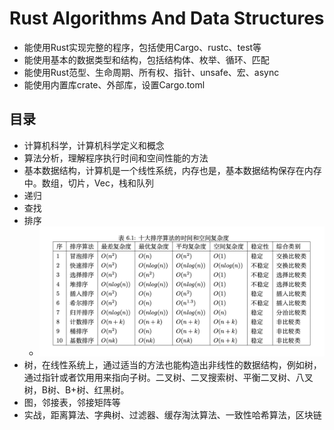 # Rust Algorithms And Data Structures

- 能使用Rust实现完整的程序，包括使用Cargo、rustc、test等
- 能使用基本的数据类型和结构，包括结构体、枚举、循环、匹配
- 能使用Rust范型、生命周期、所有权、指针、unsafe、宏、async
- 能使用内置库crate、外部库，设置Cargo.toml

## 目录

- 计算机科学，计算机科学定义和概念
- 算法分析，理解程序执行时间和空间性能的方法
- 基本数据结构，计算机是一个线性系统，内存也是，基本数据结构保存在内存中。数组，切片，Vec，栈和队列
- 递归
- 查找
- 排序
  - ![sort](./media/sort.png)
- 树，在线性系统上，通过适当的方法也能构造出非线性的数据结构，例如树，通过指针或者饮用用来指向子树。二叉树、二叉搜索树、平衡二叉树、八叉树，B树、B+树、红黑树。
- 图，邻接表，邻接矩阵等
- 实战，距离算法、字典树、过滤器、缓存淘汰算法、一致性哈希算法，区块链
